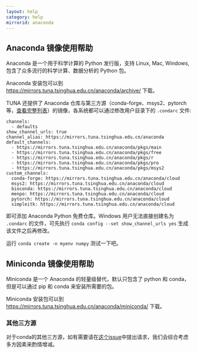 ```yaml
---
layout: help
category: help
mirrorid: anaconda
---
```


## Anaconda 镜像使用帮助

Anaconda 是一个用于科学计算的 Python 发行版，支持 Linux, Mac, Windows, 包含了众多流行的科学计算、数据分析的 Python 包。

Anaconda 安装包可以到 <https://mirrors.tuna.tsinghua.edu.cn/anaconda/archive/> 下载。

TUNA 还提供了 Anaconda 仓库与第三方源（conda-forge、msys2、pytorch等，[查看完整列表](https://mirrors.tuna.tsinghua.edu.cn/anaconda/cloud/)）的镜像，各系统都可以通过修改用户目录下的 `.condarc` 文件:

```
channels:
  - defaults
show_channel_urls: true
channel_alias: https://mirrors.tuna.tsinghua.edu.cn/anaconda
default_channels:
  - https://mirrors.tuna.tsinghua.edu.cn/anaconda/pkgs/main
  - https://mirrors.tuna.tsinghua.edu.cn/anaconda/pkgs/free
  - https://mirrors.tuna.tsinghua.edu.cn/anaconda/pkgs/r
  - https://mirrors.tuna.tsinghua.edu.cn/anaconda/pkgs/pro
  - https://mirrors.tuna.tsinghua.edu.cn/anaconda/pkgs/msys2
custom_channels:
  conda-forge: https://mirrors.tuna.tsinghua.edu.cn/anaconda/cloud
  msys2: https://mirrors.tuna.tsinghua.edu.cn/anaconda/cloud
  bioconda: https://mirrors.tuna.tsinghua.edu.cn/anaconda/cloud
  menpo: https://mirrors.tuna.tsinghua.edu.cn/anaconda/cloud
  pytorch: https://mirrors.tuna.tsinghua.edu.cn/anaconda/cloud
  simpleitk: https://mirrors.tuna.tsinghua.edu.cn/anaconda/cloud
```

即可添加 Anaconda Python 免费仓库。Windows 用户无法直接创建名为 `.condarc` 的文件，可先执行 `conda config --set show_channel_urls yes` 生成该文件之后再修改。

运行 `conda create -n myenv numpy` 测试一下吧。

## Miniconda 镜像使用帮助

Miniconda 是一个 Anaconda 的轻量级替代，默认只包含了 python 和 conda，但是可以通过 pip 和 conda 来安装所需要的包。

Miniconda 安装包可以到 <https://mirrors.tuna.tsinghua.edu.cn/anaconda/miniconda/> 下载。

### 其他三方源

对于conda的其他三方源，如有需要请在[这个issue](https://github.com/tuna/issues/issues/112)中提出请求，我们会综合考虑多方因素来酌情增减。
